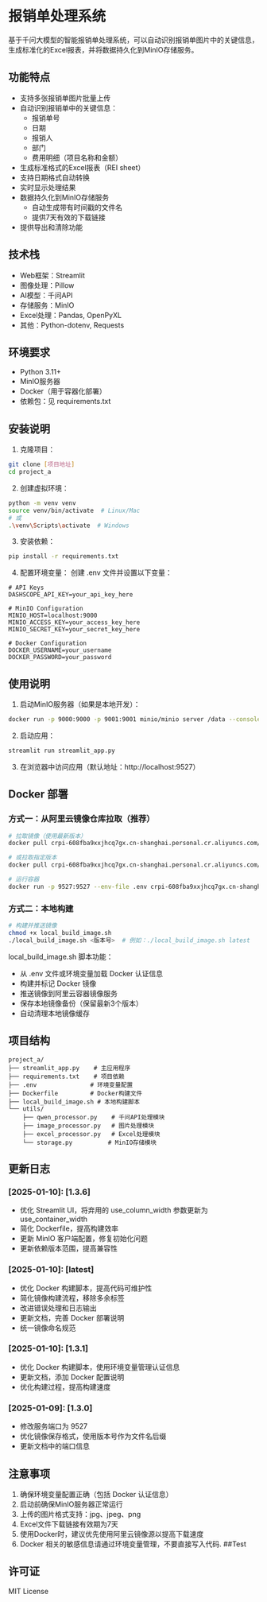 # 报销单处理系统

基于千问大模型的智能报销单处理系统，可以自动识别报销单图片中的关键信息，生成标准化的Excel报表，并将数据持久化到MinIO存储服务。

## 功能特点

- 支持多张报销单图片批量上传
- 自动识别报销单中的关键信息：
  - 报销单号
  - 日期
  - 报销人
  - 部门
  - 费用明细（项目名称和金额）
- 生成标准格式的Excel报表（REI sheet）
- 支持日期格式自动转换
- 实时显示处理结果
- 数据持久化到MinIO存储服务
  - 自动生成带有时间戳的文件名
  - 提供7天有效的下载链接
- 提供导出和清除功能

## 技术栈

- Web框架：Streamlit
- 图像处理：Pillow
- AI模型：千问API
- 存储服务：MinIO
- Excel处理：Pandas, OpenPyXL
- 其他：Python-dotenv, Requests

## 环境要求

- Python 3.11+
- MinIO服务器
- Docker（用于容器化部署）
- 依赖包：见 requirements.txt

## 安装说明

1. 克隆项目：
```bash
git clone [项目地址]
cd project_a
```

2. 创建虚拟环境：
```bash
python -m venv venv
source venv/bin/activate  # Linux/Mac
# 或
.\venv\Scripts\activate  # Windows
```

3. 安装依赖：
```bash
pip install -r requirements.txt
```

4. 配置环境变量：
创建 .env 文件并设置以下变量：
```
# API Keys
DASHSCOPE_API_KEY=your_api_key_here

# MinIO Configuration
MINIO_HOST=localhost:9000
MINIO_ACCESS_KEY=your_access_key_here
MINIO_SECRET_KEY=your_secret_key_here

# Docker Configuration
DOCKER_USERNAME=your_username
DOCKER_PASSWORD=your_password
```

## 使用说明

1. 启动MinIO服务器（如果是本地开发）：
```bash
docker run -p 9000:9000 -p 9001:9001 minio/minio server /data --console-address ":9001"
```

2. 启动应用：
```bash
streamlit run streamlit_app.py
```

3. 在浏览器中访问应用（默认地址：http://localhost:9527）

## Docker 部署

### 方式一：从阿里云镜像仓库拉取（推荐）
```bash
# 拉取镜像（使用最新版本）
docker pull crpi-608fba9xxjhcq7gx.cn-shanghai.personal.cr.aliyuncs.com/dcby/img2excel:latest

# 或拉取指定版本
docker pull crpi-608fba9xxjhcq7gx.cn-shanghai.personal.cr.aliyuncs.com/dcby/img2excel:latest

# 运行容器
docker run -p 9527:9527 --env-file .env crpi-608fba9xxjhcq7gx.cn-shanghai.personal.cr.aliyuncs.com/dcby/img2excel:latest
```

### 方式二：本地构建
```bash
# 构建并推送镜像
chmod +x local_build_image.sh
./local_build_image.sh <版本号>  # 例如：./local_build_image.sh latest
```

local_build_image.sh 脚本功能：
- 从 .env 文件或环境变量加载 Docker 认证信息
- 构建并标记 Docker 镜像
- 推送镜像到阿里云容器镜像服务
- 保存本地镜像备份（保留最新3个版本）
- 自动清理本地镜像缓存

## 项目结构

```
project_a/
├── streamlit_app.py    # 主应用程序
├── requirements.txt    # 项目依赖
├── .env               # 环境变量配置
├── Dockerfile         # Docker构建文件
├── local_build_image.sh # 本地构建脚本
└── utils/
    ├── qwen_processor.py    # 千问API处理模块
    ├── image_processor.py   # 图片处理模块
    ├── excel_processor.py   # Excel处理模块
    └── storage.py          # MinIO存储模块
```

## 更新日志

### [2025-01-10]: [1.3.6]
- 优化 Streamlit UI，将弃用的 use_column_width 参数更新为 use_container_width
- 简化 Dockerfile，提高构建效率
- 更新 MinIO 客户端配置，修复初始化问题
- 更新依赖版本范围，提高兼容性

### [2025-01-10]: [latest]
- 优化 Docker 构建脚本，提高代码可维护性
- 简化镜像构建流程，移除多余标签
- 改进错误处理和日志输出
- 更新文档，完善 Docker 部署说明
- 统一镜像命名规范

### [2025-01-10]: [1.3.1]
- 优化 Docker 构建脚本，使用环境变量管理认证信息
- 更新文档，添加 Docker 配置说明
- 优化构建过程，提高构建速度

### [2025-01-09]: [1.3.0]
- 修改服务端口为 9527
- 优化镜像保存格式，使用版本号作为文件名后缀
- 更新文档中的端口信息

## 注意事项

1. 确保环境变量配置正确（包括 Docker 认证信息）
2. 启动前确保MinIO服务器正常运行
3. 上传的图片格式支持：jpg、jpeg、png
4. Excel文件下载链接有效期为7天
5. 使用Docker时，建议优先使用阿里云镜像源以提高下载速度
6. Docker 相关的敏感信息请通过环境变量管理，不要直接写入代码.
##Test
## 许可证

MIT License
